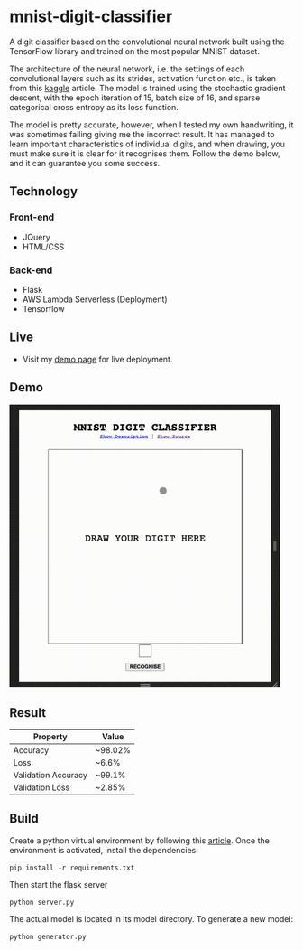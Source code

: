 # mnist-digit-classifier
A digit classifier based on the convolutional neural network built using the TensorFlow library and trained on the most popular MNIST dataset.

The architecture of the neural network, i.e. the settings of each convolutional layers such as its strides, activation function etc., is taken from this [kaggle](https://www.kaggle.com/cdeotte/how-to-choose-cnn-architecture-mnist) article. The model is trained using the stochastic gradient descent, with the epoch iteration of 15, batch size of 16, and sparse categorical cross entropy as its loss function.

The model is pretty accurate, however, when I tested my own handwriting, it was sometimes failing giving me the incorrect result. It has managed to learn important characteristics of individual digits, and when drawing, you must make sure it is clear for it recognises them. Follow the demo below, and it can guarantee you some success.

## Technology
### Front-end
* JQuery
* HTML/CSS

### Back-end
* Flask
* AWS Lambda Serverless (Deployment)
* Tensorflow

## Live
* Visit my <a href="https://demo.arunharish.com/mnist-digit-classifier" target="_blank"> demo page</a> for live deployment.

## Demo
<img src="preview-content/preview.gif" width="480" alt="Digit classifier trained on MNIST dataset preview" />

## Result
| Property | Value |
| ------ | ------ |
| Accuracy | ~98.02% |
| Loss | ~6.6% |
| Validation Accuracy | ~99.1% |
| Validation Loss | ~2.85% |

## Build
Create a python virtual environment by following this [article](https://uoa-eresearch.github.io/eresearch-cookbook/recipe/2014/11/26/python-virtual-env/).
Once the environment is activated, install the dependencies:
```console
pip install -r requirements.txt
```

Then start the flask server
```console
python server.py
```

The actual model is located in its model directory. To generate a new model:

```console
python generator.py
```
